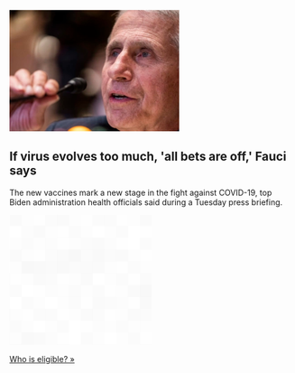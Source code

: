 
![If virus evolves too much, 'all bets are off,' Fauci says](./20220907115738.png)
## If virus evolves too much, 'all bets are off,' Fauci says

The new vaccines mark a new stage in the fight against COVID-19, top Biden administration health officials said during a Tuesday press briefing.

![pic](../square_bg.png)

[Who is eligible? »](https://www.yahoo.com/news/get-the-new-omicron-booster-and-a-flu-shot-white-house-says-165820141.html)
